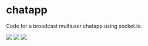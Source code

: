 chatapp
===========

Code for a broadcast multiuser chatapp using socket.io. 

![](https://github.com/DEBOJYOTI11/paul-chatrroom/screenshot1.png)
![](https://github.com/DEBOJYOTI11/paul-chatrroom/blob/master/screenshot2.png)
![](https://github.com/DEBOJYOTI11/paul-chatrroom/blob/master/screenshot3.png)

